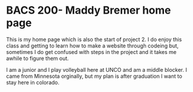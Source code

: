 <h1>BACS 200- Maddy Bremer home page</h1>
<p>
  This is my home page which is also the start of project 2. I do enjoy this class and getting to learn how to make a website through codeing but, sometimes I do get confused with steps in the project and it takes me awhile to figure them out.
  </p>
  <p>
  I am a junior and I play volleyball here at UNCO and am a middle blocker. I came from Minnesota orginally, but my plan is after graduation I want to stay here in colorado. 
  </p>
  
